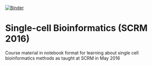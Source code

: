 [![Binder](http://mybinder.org/badge.svg)](http://mybinder.org/repo/YeoLab/single-cell-bioinformatics-scrm-2016)

# Single-cell Bioinformatics (SCRM 2016)

Course material in notebook format for learning about single cell bioinformatics methods as taught at SCRM in May 2016


